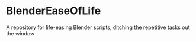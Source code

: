 # BlenderEaseOfLife
A repository for life-easing Blender scripts, ditching the repetitive tasks out the window
